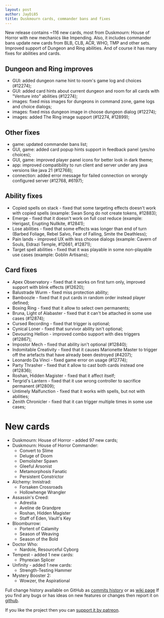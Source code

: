 ```yaml
---
layout: post
author: JayDi85
title: Duskmourn cards, commander bans and fixes
---
```

New release contains ~116 new cards, most from Duskmourn: House of Horror with new mechanics like Impending.
Also, it includes commander bans update new cards from BLB, CLB, ACR, WHO, TMP and other sets. Improved support of Dungeon and Ring abilities.
And of course it has many fixes for abilities and cards.

## Dungeon and Ring improves
* GUI: added dungeon name hint to room's game log and choices (#12274);
* GUI: added card hints about current dungeon and room for all cards with "Venture into" abilities (#12274);
* images: fixed miss images for dungeons in command zone, game logs and choice dialogs;
* images: fixed miss dungeon image in choose dungeon dialog (#12274);
* images: added The Ring image support (#12274, #12899);

## Other fixes
* game: updated commander bans list;
* GUI, game: added card popup hints support in feedback panel (yes/no choices);
* GUI, game: improved player panel icons for better look in dark theme;
* app: improved compatibility to run client and server under any java versions like java 21 (#12768);
* connection: added error message for failed connection on wrongly configured server (#12768, #6197);

## Ability fixes
* Copied spells on stack - fixed that some targeting effects doesn't work with copied spells (example: Swan Song do not create tokens, #12883);
* Emerge - fixed that it doesn't work on full cost reduce (example: Herigast, Erupting Nullkite, #12841);
* Lose abilities - fixed that some effects was longer than end of turn (Barbed Foliage, Rebel Salvo, Fear of Falling, Smite the Deathless);
* Pain lands - improved UX with less choose dialogs (example: Cavern of Souls, Eldrazi Temple, #12661, #12871);
* Target spell abilities - fixed that it was playable in some non-playable use cases (example: Goblin Artisans);

## Card fixes
* Apex Observatory - fixed that it works on first turn only, improved support with blink effects (#12620);
* Balustrade Wurm - fixed miss protection ability;
* Bamboozle - fixed that it put cards in random order instead player defined;
* Boxing Ring - fixed that it allow to select own permanents;
* Bruna, Light of Alabaster - fixed that it can't be attached in some use cases (#12874);
* Cursed Recording - fixed that trigger is optional;
* Cynical Loner - fixed that survivor ability isn't optional;
* Devouring Hellion - improved combo support with dies triggers (#12867);
* Impostor Mech - fixed that ability isn't optional (#12840);
* Indomitable Creativity - fixed that it causes Marionette Master to trigger off the artefacts that have already been destroyed (#4207);
* Leonardo Da Vinci - fixed game error on usage (#12774);
* Party Thrasher - fixed that it allow to cast both cards instead one (#12836);
* Roshan, Hidden Magister - fixed that it affect itself;
* Tergrid's Lantern - fixed that it use wrong controller to sacrifice permanent (#12809);
* Untimely Malfunction - fixed that it works with spells, but not with abilities;
* Zenith Chronicler - fixed that it can trigger multiple times in some use cases;

# New cards
* Duskmourn: House of Horror - added 97 new cards;
* Duskmourn: House of Horror Commander:
  * Convert to Slime
  * Deluge of Doom
  * Demolisher Spawn
  * Gleeful Arsonist
  * Metamorphosis Fanatic
  * Persistent Constrictor
* Alchemy: Innistrad:
  * Forsaken Crossroads
  * Hollowhenge Wrangler
* Assassin's Creed:
  * Adrestia
  * Aveline de Grandpre
  * Roshan, Hidden Magister
  * Staff of Eden, Vault's Key
* Bloomburrow:
  * Portent of Calamity
  * Season of Weaving
  * Season of the Bold
* Doctor Who:
  * Nardole, Resourceful Cyborg
* Tempest - added 1 new cards:
  * Phyrexian Splicer
* Unfinity - added 1 new cards:
  * Strength-Testing Hammer
* Mystery Booster 2:
  * Wowzer, the Aspirational

Full change history available on GitHub as [commits history](https://github.com/magefree/mage/commits/)
or as [wiki page](https://github.com/magefree/mage/wiki/Release-changes)
If you find any bugs or has ideas on new features or changes then report it on [github](https://github.com/magefree/mage/issues).

If you like the project then you can [support it by patreon](http://xmage.today/#donate).
